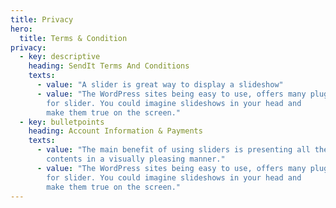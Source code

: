 ```yaml
---
title: Privacy
hero:
  title: Terms & Condition
privacy:
  - key: descriptive
    heading: SendIt Terms And Conditions
    texts:
      - value: "A slider is great way to display a slideshow"
      - value: "The WordPress sites being easy to use, offers many plugins
        for slider. You could imagine slideshows in your head and
        make them true on the screen."
  - key: bulletpoints
    heading: Account Information & Payments
    texts:
      - value: "The main benefit of using sliders is presenting all the
        contents in a visually pleasing manner."
      - value: "The WordPress sites being easy to use, offers many plugins
        for slider. You could imagine slideshows in your head and
        make them true on the screen."
---
```

